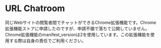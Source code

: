 # URL Chatroom

同じWebサイトの閲覧者間でチャットができるChrome拡張機能です。Chrome拡張機能ストアに申請したのですが、申請不備で落ちて公開していません。Chrome拡張機能のmanifest_versionは2を使用しています。この拡張機能を使用する際は自身の責任でご利用ください。 

